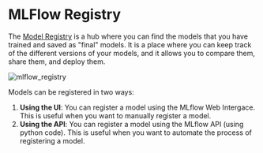 # MLFlow Registry

The [Model Registry](https://mlflow.org/docs/latest/model-registry.html) is a hub where you can find the models that you have trained and saved as "final" models. It is a place where you can keep track of the different versions of your models, and it allows you to compare them, share them, and deploy them.

![mlflow_registry](https://mlflow.org/docs/latest/_images/oss_registry_3_overview.png)

Models can be registered in two ways:

1. **Using the UI**: You can register a model using the MLflow Web Intergace. This is useful when you want to manually register a model.
2. **Using the API**: You can register a model using the MLflow API (using python code). This is useful when you want to automate the process of registering a model.
